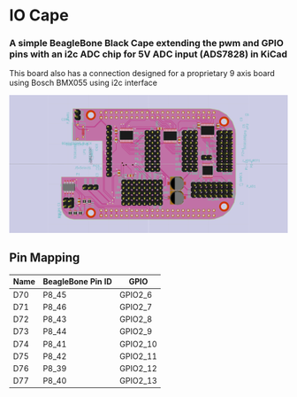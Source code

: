 # IO Cape
### A simple BeagleBone Black Cape extending the pwm and GPIO pins with an i2c ADC chip for 5V ADC input (ADS7828) in KiCad

This board also has a connection designed for a proprietary 9 axis board using Bosch BMX055 using i2c interface

![Simple Cape](beaglebone-cape-front.png)

## Pin Mapping
|   Name    |   BeagleBone Pin ID   | GPIO  	|
|-----------|-----------------------|-----------|
|	D70		|	P8_45				|GPIO2_6	|
|	D71		|	P8_46				|GPIO2_7	|
|	D72		|	P8_43				|GPIO2_8	|
|	D73		|	P8_44				|GPIO2_9	|
|	D74		|	P8_41				|GPIO2_10	|
|	D75		|	P8_42				|GPIO2_11	|
|	D76		|	P8_39				|GPIO2_12	|
|	D77		|	P8_40				|GPIO2_13	|

